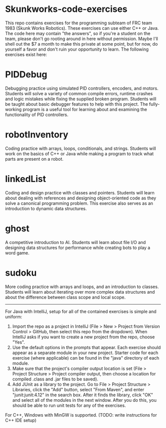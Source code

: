 # Skunkworks-code-exercises
This repo contains exercises for the programming subteam of FRC team 1983 (Skunk Works Robotics). These exercises can use either C++ or Java. The code here may contain "the answers", so if you're a student on the team, please don't go rooting around in here without permission. Maybe I'll shell out the $7 a month to make this private at some point, but for now, do yourself a favor and don't ruin your opportunity to learn. The following exercises exist here:

# PIDDebug
Debugging practice using simulated PID controllers, encoders, and motors. Students will solve a variety of common compile errors, runtime crashes and logic mistakes while fixing the supplied broken program. Students will be taught about basic debugger features to help with this project. The fully-working program is a useful tool for learning about and examining the functionality of PID controllers.

# robotInventory
Coding practice with arrays, loops, conditionals, and strings. Students will work on the basics of C++ or Java while making a program to track what parts are present on a robot.

# linkedList
Coding and design practice with classes and pointers. Students will learn about dealing with references and designing object-oriented code as they solve a canonical programming problem. This exercise also serves as an introduction to dynamic data structures.

# ghost
A competitive introduction to AI. Students will learn about file I/O and designing data structures for performance while creating bots to play a word game.

# sudoku
More coding practice with arrays and loops, and an introduction to classes. Students will learn about iterating over more complex data structures and about the difference between class scope and local scope.

----

For Java with IntelliJ, setup for all of the contained exercises is simple and uniform:
1. Import the repo as a project in IntelliJ (File > New > Project from Version Control > GitHub, then select this repo from the dropdown). When IntelliJ asks if you want to create a new project from the repo, choose "Yes".
2. Use the default options in the prompts that appear. Each exercise should appear as a separate module in your new project. Starter code for each exercise (where applicable) can be found in the "java" directory of each module.
3. Make sure that the project's compiler output location is set (File > Project Structure > Project compiler output, then choose a location for compiled .class and .jar files to be saved).
4. Add JUnit as a library to the project. Go to File > Project Structure > Libraries, click the "Add" button, select "From Maven", and enter "junit:junit:4.12" in the search box. After it finds the library, click "OK" and select all of the modules in the next window. After you do this, you should be able to run unit tests for any of the exercises.

For C++, Windows with MinGW is supported. (TODO: write instructions for C++ IDE setup)
